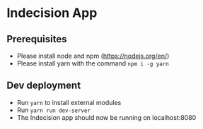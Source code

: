 # Indecision App

## Prerequisites

- Please install node and npm (https://nodejs.org/en/)
- Please install yarn with the command `npm i -g yarn`

## Dev deployment

- Run `yarn` to install external modules
- Run `yarn run dev-server`
- The Indecision app should now be running on localhost:8080
